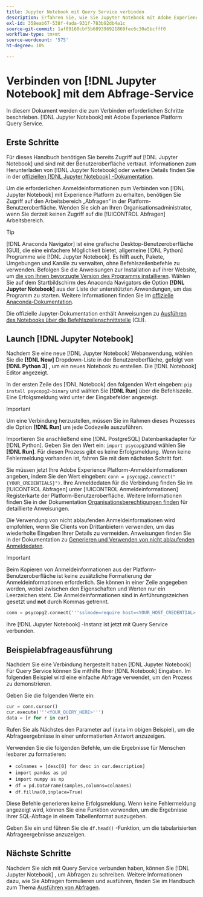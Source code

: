 ```yaml
---
title: Jupyter Notebook mit Query Service verbinden
description: Erfahren Sie, wie Sie Jupyter Notebook mit Adobe Experience Platform Query Service verbinden.
exl-id: 358eab67-538f-4ada-931f-783b92db4a1c
source-git-commit: 1af89160cbf5b689396921869fec6c30a5bcfff0
workflow-type: tm+mt
source-wordcount: '575'
ht-degree: 10%

---
```


# Verbinden von [!DNL Jupyter Notebook] mit dem Abfrage-Service

In diesem Dokument werden die zum Verbinden erforderlichen Schritte beschrieben. [!DNL Jupyter Notebook] mit Adobe Experience Platform Query Service.

## Erste Schritte

Für dieses Handbuch benötigen Sie bereits Zugriff auf [!DNL Jupyter Notebook] und sind mit der Benutzeroberfläche vertraut. Informationen zum Herunterladen von [!DNL Jupyter Notebook] oder weitere Details finden Sie in der [offiziellen [!DNL Jupyter Notebook] -Dokumentation](https://jupyter.org/).

Um die erforderlichen Anmeldeinformationen zum Verbinden von [!DNL Jupyter Notebook] mit Experience Platform zu erhalten, benötigen Sie Zugriff auf den Arbeitsbereich „Abfragen“ in der Platform-Benutzeroberfläche.  Wenden Sie sich an Ihren Organisationsadministrator, wenn Sie derzeit keinen Zugriff auf die [!UICONTROL Abfragen] Arbeitsbereich.

>[!TIP]
>
>[!DNL Anaconda Navigator] ist eine grafische Desktop-Benutzeroberfläche (GUI), die eine einfachere Möglichkeit bietet, allgemeine [!DNL Python] Programme wie [!DNL Jupyter Notebook]. Es hilft auch, Pakete, Umgebungen und Kanäle zu verwalten, ohne Befehlszeilenbefehle zu verwenden.
>Befolgen Sie die Anweisungen zur Installation auf ihrer Website, um [die von Ihnen bevorzugte Version des Programms installieren](https://docs.anaconda.com/anaconda/install/).
>Wählen Sie auf dem Startbildschirm des Anaconda Navigators die Option **[!DNL Jupyter Notebook]** aus der Liste der unterstützten Anwendungen, um das Programm zu starten.
>Weitere Informationen finden Sie im [offizielle Anaconda-Dokumentation](https://docs.anaconda.com/anaconda/navigator/).

Die offizielle Jupyter-Dokumentation enthält Anweisungen zu [Ausführen des Notebooks über die Befehlszeilenschnittstelle](https://docs.jupyter.org/en/latest/running.html#how-do-i-open-a-specific-notebook) (CLI).

## Launch [!DNL Jupyter Notebook]

Nachdem Sie eine neue [!DNL Jupyter Notebook] Webanwendung, wählen Sie die **[!DNL New]** Dropdown-Liste in der Benutzeroberfläche, gefolgt von **[!DNL Python 3]** , um ein neues Notebook zu erstellen. Die [!DNL Notebook] Editor angezeigt.

In der ersten Zeile des [!DNL Notebook] den folgenden Wert eingeben: `pip install psycopg2-binary` und wählen Sie **[!DNL Run]** über die Befehlszeile. Eine Erfolgsmeldung wird unter der Eingabefelder angezeigt.

>[!IMPORTANT]
>
>Um eine Verbindung herzustellen, müssen Sie im Rahmen dieses Prozesses die Option **[!DNL Run]** um jede Codezeile auszuführen.

Importieren Sie anschließend eine [!DNL PostgreSQL] Datenbankadapter für [!DNL Python]. Geben Sie den Wert ein: `import psycopg2`und wählen Sie **[!DNL Run]**. Für diesen Prozess gibt es keine Erfolgsmeldung. Wenn keine Fehlermeldung vorhanden ist, fahren Sie mit dem nächsten Schritt fort.

Sie müssen jetzt Ihre Adobe Experience Platform-Anmeldeinformationen angeben, indem Sie den Wert eingeben: `conn = psycopg2.connect("{YOUR_CREDENTIALS}")`. Ihre Anmeldedaten für die Verbindung finden Sie im [!UICONTROL Abfragen] unter [!UICONTROL Anmeldeinformationen] Registerkarte der Platform-Benutzeroberfläche. Weitere Informationen finden Sie in der Dokumentation [Organisationsberechtigungen finden](../ui/credentials.md) für detaillierte Anweisungen.

Die Verwendung von nicht ablaufenden Anmeldeinformationen wird empfohlen, wenn Sie Clients von Drittanbietern verwenden, um das wiederholte Eingeben Ihrer Details zu vermeiden. Anweisungen finden Sie in der Dokumentation zu [Generieren und Verwenden von nicht ablaufenden Anmeldedaten](../ui/credentials.md#non-expiring-credentials).

>[!IMPORTANT]
>
>Beim Kopieren von Anmeldeinformationen aus der Platform-Benutzeroberfläche ist keine zusätzliche Formatierung der Anmeldeinformationen erforderlich. Sie können in einer Zeile angegeben werden, wobei zwischen den Eigenschaften und Werten nur ein Leerzeichen steht. Die Anmeldeinformationen sind in Anführungszeichen gesetzt und **not** durch Kommas getrennt.

```python
conn = psycopg2.connect('''sslmode=require host=<YOUR_HOST_CREDENTIAL> port=80 dbname=prod:all user=<YOUR_ORGANIZATION_ID> password=<YOUR_PASSWORD>''')"
```

Ihre [!DNL Jupyter Notebook] -Instanz ist jetzt mit Query Service verbunden.

## Beispielabfrageausführung

Nachdem Sie eine Verbindung hergestellt haben [!DNL Jupyter Notebook] Für Query Service können Sie mithilfe Ihrer [!DNL Notebook] Eingaben. Im folgenden Beispiel wird eine einfache Abfrage verwendet, um den Prozess zu demonstrieren.

Geben Sie die folgenden Werte ein:

```python
cur = conn.cursor()
cur.execute('''<YOUR_QUERY_HERE>''')
data = [r for r in cur]
```

Rufen Sie als Nächstes den Parameter auf (`data` im obigen Beispiel), um die Abfrageergebnisse in einer unformatierten Antwort anzuzeigen.

Verwenden Sie die folgenden Befehle, um die Ergebnisse für Menschen lesbarer zu formatieren:

- `colnames = [desc[0] for desc in cur.description]`
- `import pandas as pd`
- `import numpy as np`
- `df = pd.DataFrame(samples,columns=colnames)`
- `df.fillna(0,inplace=True)`

Diese Befehle generieren keine Erfolgsmeldung. Wenn keine Fehlermeldung angezeigt wird, können Sie eine Funktion verwenden, um die Ergebnisse Ihrer SQL-Abfrage in einem Tabellenformat auszugeben.

Geben Sie ein und führen Sie die `df.head()` -Funktion, um die tabularisierten Abfrageergebnisse anzuzeigen.

## Nächste Schritte

Nachdem Sie sich mit Query Service verbunden haben, können Sie [!DNL Jupyter Notebook] , um Abfragen zu schreiben. Weitere Informationen dazu, wie Sie Abfragen formulieren und ausführen, finden Sie im Handbuch zum Thema [Ausführen von Abfragen](../best-practices/writing-queries.md).
